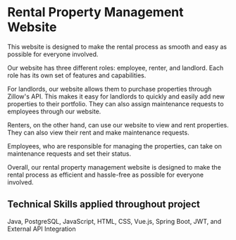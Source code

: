 # Rental Property Management Website

This website is designed to make the rental process as smooth and easy as possible for everyone involved.

Our website has three different roles: employee, renter, and landlord. Each role has its own set of features and capabilities.

For landlords, our website allows them to purchase properties through Zillow's API. This makes it easy for landlords to quickly and easily add new properties to their portfolio. They can also assign maintenance requests to employees through our website.

Renters, on the other hand, can use our website to view and rent properties. They can also view their rent and make maintenance requests.

Employees, who are responsible for managing the properties, can take on maintenance requests and set their status.

Overall, our rental property management website is designed to make the rental process as efficient and hassle-free as possible for everyone involved. 

## Technical Skills applied throughout project

Java, PostgreSQL, JavaScript, HTML, CSS, Vue.js, Spring Boot, JWT, and External API Integration
